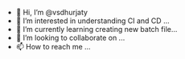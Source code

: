 - 👋 Hi, I’m @vsdhurjaty
- 👀 I’m interested in understanding CI and CD ...
- 🌱 I’m currently learning creating new batch file...
- 💞️ I’m looking to collaborate on ...
- 📫 How to reach me ...

<!---
vsdhurjaty/vsdhurjaty is a ✨ special ✨ repository because its `README.md` (this file) appears on your GitHub profile.
You can click the Preview link to take a look at your changes.
--->
